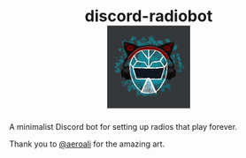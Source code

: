 <h1 align="center">
    discord-radiobot
    <br>
    <sub>
        <img src=".github/assets/logo.png" height="150">
    </sub>
</h1>

A minimalist Discord bot for setting up radios that play forever.

Thank you to [@aeroali](https://github.com/AeroAli/) for the amazing art.